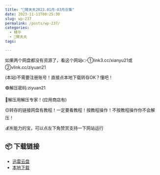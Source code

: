 ```yaml
---
title: "🌸臂夫夫2023.01月-03月🈴集"
date: 2023-11-11T00:25:30
slug: wp-237
permalink: /posts/wp-237/
categories:
  - 精华
  - 🌸臂夫夫
tags:

---
```


如果两个网盘都没有资源了，看这个网站👉①link3.cc/xianyu21或②vlink.cc/ziyuan21

(本站)不需要注册账号！直接点本地下载转存OK？懂吧！

🟢解压密码:ziyuan21

🔵解压用解压专家！(应用商店有)

🟡转存的链接网盘有教程！一定要看教程！按教程操作！不按教程操作你不会解压！

💰🈶能力的宝，可以点左下角赞赏支持一下网站运行

## 📦 下载链接
- [迅雷云盘](https://blziyuan21.com/pay-download/237?key=7c02314892&down_id=0)
- [本地下载](https://blziyuan21.com/pay-download/237?key=7c02314892&down_id=1)

